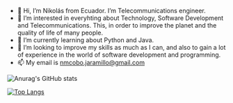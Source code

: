- 👋 Hi, I’m Nikolás from Ecuador. I’m Telecommunications engineer.
- 👀 I’m interested in everyhting about Technology, Software Development and Telecommunications. This, in order to improve the planet and the quality of life of many people.
- 🌱 I’m currently learning about Python and Java.
- 💞️ I’m looking to improve my skills as much as I can, and also to gain a lot of experience in the world of software development and programming.
- 📫 My email is nmcobo.jaramillo@gmail.com

![Anurag's GitHub stats](https://github-readme-stats.vercel.app/api?username=nmcoboj&show_icons=true&theme=dark)


[![Top Langs](https://github-readme-stats.vercel.app/api/top-langs/?username=nmcoboj&layout=compact&langs_count=8)](https://github.com/nmcoboj/github-readme-stats)


<!---
nmcoboj/nmcoboj is a ✨ special ✨ repository because its `README.md` (this file) appears on your GitHub profile.
You can click the Preview link to take a look at your changes.
--->
